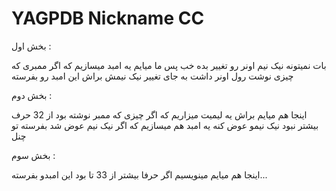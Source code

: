 # YAGPDB Nickname CC

بخش اول :

بات نمیتونه نیک نیم اونر رو تغییر بده خب پس ما میایم یه امبد میسازیم که اگر ممبری که چیزی نوشت رول اونر داشت به جای تغییر نیک نیمش براش این امبد رو بفرسته

بخش دوم :

 اینجا هم میایم براش یه لیمیت میزاریم که اگر چیزی که ممبر نوشته بود از 32 حرف بیشتر نبود نیک نیمو عوض کنه یه امبد هم میسازیم که اگر نیک نیم عوض شد بفرسته تو چنل

بخش سوم :

اینجا هم میایم مینویسیم اگر حرفا بیشتر از 33 تا بود این امبدو بفرسته...
